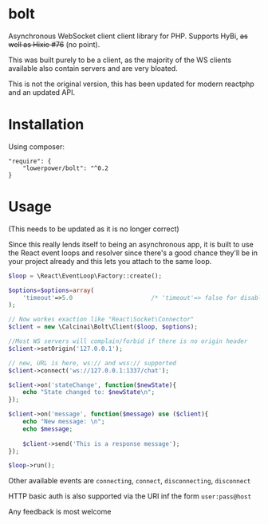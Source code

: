 # bolt

Asynchronous WebSocket client client library for PHP. Supports HyBi, ~~as well as Hixie #76~~ (no point).

This was built purely to be a client, as the majority of the WS clients available also contain servers and are very bloated.

This is not the original version, this has been updated for modern reactphp and an updated API.

# Installation
    
Using composer:

    "require": {
        "lowerpower/bolt": "^0.2
    }    


# Usage
      
(This needs to be updated as it is no longer correct)
       
Since this really lends itself to being an asynchronous app, it is built to use the React event loops and resolver since there's a good 
chance they'll be in your project already and this lets you attach to the same loop.

```php
$loop = \React\EventLoop\Factory::create();

$options=$options=array(
    'timeout'=>5.0                      /* 'timeout'=> false for disable */
);

// Now workes exaction like "React\Socket\Connector" 
$client = new \Calcinai\Bolt\Client($loop, $options);

//Most WS servers will complain/forbid if there is no origin header
$client->setOrigin('127.0.0.1');

// new, URL is here, ws:// and wss:// supported
$client->connect('ws://127.0.0.1:1337/chat');

$client->on('stateChange', function($newState){
    echo "State changed to: $newState\n";
});

$client->on('message', function($message) use ($client){
    echo "New message: \n";
    echo $message;
    
    $client->send('This is a response message');
});

$loop->run();
```
   
   
Other available events are ```connecting```, ```connect```, ```disconnecting```, ```disconnect```


HTTP basic auth is also supported via the URI inf the form ```user:pass@host```


Any feedback is most welcome
